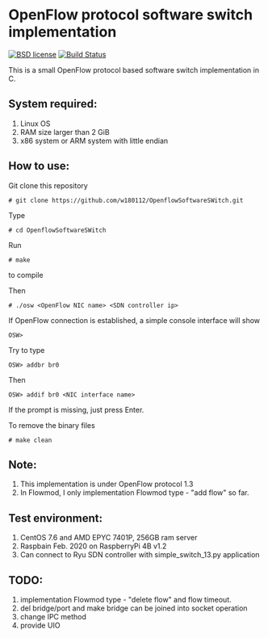 # OpenFlow protocol software switch implementation

[![BSD license](https://img.shields.io/badge/License-BSD-blue.svg)](https://opensource.org/licenses/BSD-3-Clause)
[![Build Status](https://travis-ci.org/w180112/OpenflowSoftwareSWitch.svg?branch=tss)](https://travis-ci.org/w180112/OpenflowSoftwareSWitch)

This is a small OpenFlow protocol based software switch implementation in C.

## System required:

1. Linux OS
2. RAM size larger than 2 GiB
3. x86 system or ARM system with little endian

## How to use:

Git clone this repository

	# git clone https://github.com/w180112/OpenflowSoftwareSWitch.git

Type

	# cd OpenflowSoftwareSWitch

Run

	# make

to compile

Then

	# ./osw <OpenFlow NIC name> <SDN controller ip>

If OpenFlow connection is established, a simple console interface will show

	OSW>

Try to type

	OSW> addbr br0

Then 

	OSW> addif br0 <NIC interface name>

If the prompt is missing, just press Enter.

To remove the binary files

	# make clean

## Note:

1. This implementation is under OpenFlow protocol 1.3
2. In Flowmod, I only implementation Flowmod type - "add flow" so far.

## Test environment:

1. CentOS 7.6 and AMD EPYC 7401P, 256GB ram server
2. Raspbain Feb. 2020 on RaspberryPi 4B v1.2
3. Can connect to Ryu SDN controller with simple_switch_13.py application

## TODO:

1. implementation Flowmod type - "delete flow" and flow timeout.
2. del bridge/port and make bridge can be joined into socket operation
3. change IPC method
4. provide UIO